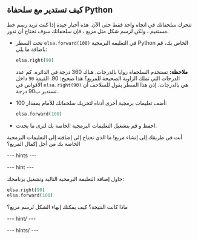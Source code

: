 ## كيف تستدير مع سلحفاة Python

تتحرك سلحفاتك في اتجاه واحد فقط حتى الآن. هذه أخبار جيدة إذا كنت تريد رسم خط مستقيم ، ولكن لرسم شكل مثل مربع ، فإن سلحفاتك سوف تحتاج أن تدور.

- تحت السطر `elsa.forward(100)` في التعليمة البرمجية Python الخاص بك، قم باضافة ما يلي:
    
    ```python
    elsa.right(90)
    ```
    
    **ملاحظة:** تستخدم السلحفاة زوايا بالدرجات. هناك 360 درجة في الدائرة. كم عدد الدرجات التي تملك الزاوية الصحيحة للمربع؟ هذا صحيح: 90. القيمة `90` داخل الأقواس في `elsa.right(90)` هي بالدرجات. إذن هذا السطر يقول للسلاحف أن تستدير ب90 درجة.

- أضف تعليمات برمجية أخرى أدناه لتحريك سلحفاتك للأمام بمقدار 100:
    
    ```python
    elsa.forward(100)
    ```

- احفظ و قم بتشغيل التعليمات البرمجية الخاصة بك لترى ما يحدث.

أنت في طريقك إلى إنشاء مربع! ما الذي تحتاج إلى إضافته إلى التعليمات البرمجية الخاصة بك من أجل إكمال المربع؟

\--- hints \---

\--- hint \---

حاول إضافة التعليمة البرمجية التالية وتشغيل برنامجك:

```python
elsa.right(90)
elsa.forward(100)
```

ماذا كانت النتيجة؟ كيف يمكنك إنهاء الشكل لرسم مربع؟

\--- hint/ \---

\--- hints/ \---